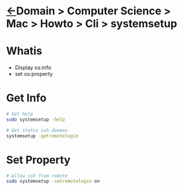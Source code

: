 # [&larr;][Repo_Readme]Domain > Computer Science > Mac > Howto > Cli > systemsetup

[//]: #(Reference)
[Repo_Readme]:      ../list/cli_list.md

[Anaconda_Howto]:   ../../ai/howto/conda_howto.md


# Whatis
- Display os:info
- set os:property 
# Get Info
```bash
# Get help
sudo systemsetup -help

# Get status ssh daemon
systemsetup -getremotelogin

```

# Set Property
```bash
# Allow ssh from remote
sudo systemsetup -setremotelogin on
```